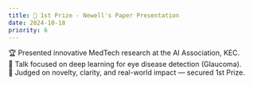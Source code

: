 ```yaml
---
title: 🥇 1st Prize - Newell's Paper Presentation
date: 2024-10-18
priority: 6
---
```


🏆 Presented innovative MedTech research at the AI Association, KEC.  
📄 Talk focused on deep learning for eye disease detection (Glaucoma).  
🧠 Judged on novelty, clarity, and real-world impact — secured 1st Prize.
